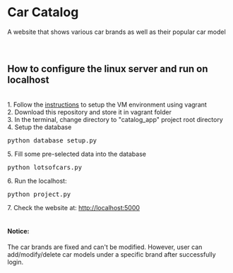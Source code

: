 # Car Catalog

A website that shows various car brands as well as their popular car model
<br />
<br />
<br />

## How to configure the linux server and run on localhost
<br />
1. Follow the <a href="https://classroom.udacity.com/nanodegrees/nd004/parts/00413454014/modules/357367901175460/lessons/4597278561/concepts/47133485700923">instructions</a> to setup the VM environment using vagrant<br />
2. Download this repository and store it in vagrant folder<br />
3. In the terminal, change directory to "catalog_app" project root directory<br />
4. Setup the database <pre>python database_setup.py </pre>
5. Fill some pre-selected data into the database <pre>python lotsofcars.py</pre>
6. Run the localhost: <pre>python project.py</pre>
7. Check the website at: <a href="http://localhost:5000">http://localhost:5000</a><br />
<br />

#### Notice:
The car brands are fixed and can't be modified. However, user can add/modify/delete car models under a specific brand after successfully login.

